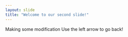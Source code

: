 ```yaml
---
layout: slide
title: "Welcome to our second slide!"
---
```

Making some modification
Use the left arrow to go back!
